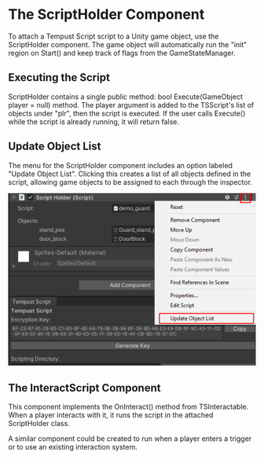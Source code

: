 # The ScriptHolder Component
To attach a Tempust Script script to a Unity game object, use the ScriptHolder component. The game object will automatically run the "init" region on Start() and keep track of flags from the GameStateManager.

## Executing the Script
ScriptHolder contains a single public method: bool Execute(GameObject player = null) method. The player argument is added to the TSScript's list of objects under "plr", then the script is executed. If the user calls Execute() while the script is already running, it will return false.

## Update Object List
The menu for the ScriptHolder component includes an option labeled "Update Object List". Clicking this creates a list of all objects defined in the script, allowing game objects to be assigned to each through the inspector.

![Click the three dots, then Update Object List](images/update_object_list.png)

## The InteractScript Component
This component implements the OnInteract() method from TSInteractable. When a player interacts with it, it runs the script in the attached ScriptHolder class.

A similar component could be created to run when a player enters a trigger or to use an existing interaction system.